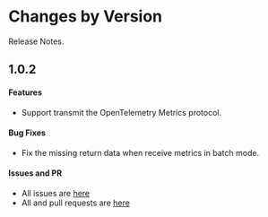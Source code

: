 Changes by Version
==================
Release Notes.

1.0.2
------------------
#### Features
* Support transmit the OpenTelemetry Metrics protocol.

#### Bug Fixes
* Fix the missing return data when receive metrics in batch mode.

#### Issues and PR
- All issues are [here](https://github.com/apache/skywalking/milestone/143?closed=1)
- All and pull requests are [here](https://github.com/apache/skywalking-satellite/pulls?q=is%3Apr+milestone%3A1.0.2+is%3Aclosed)
